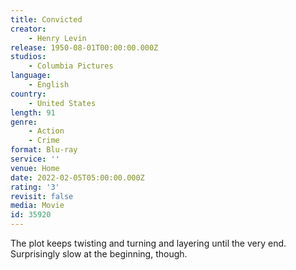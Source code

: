 ```yaml
---
title: Convicted
creator:
    - Henry Levin
release: 1950-08-01T00:00:00.000Z
studios:
    - Columbia Pictures
language:
    - English
country:
    - United States
length: 91
genre:
    - Action
    - Crime
format: Blu-ray
service: ''
venue: Home
date: 2022-02-05T05:00:00.000Z
rating: '3'
revisit: false
media: Movie
id: 35920
---
```


The plot keeps twisting and turning and layering until the very end. Surprisingly slow at the beginning, though.
